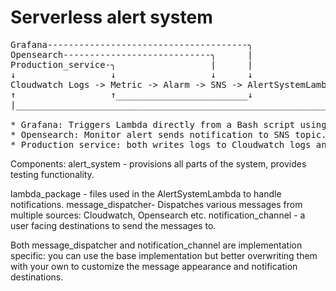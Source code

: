 # Serverless alert system 

<pre>
Grafana--------------------------------------╮
Opensearch----------------------------╮      |
Production_service-╮                  |      |
↓                  ↓                  ↓      ↓
Cloudwatch Logs -> Metric -> Alarm -> SNS -> AlertSystemLambda╮
↑                  ↑_________________________↓                |
|_____________________________________________________________↓

* Grafana: Triggers Lambda directly from a Bash script using AWS CLI.
* Opensearch: Monitor alert sends notification to SNS topic.
* Production_service: both writes logs to Cloudwatch logs and sends metrics to the Cloudwatch service.
</pre>

Components:
alert_system - provisions all parts of the system, provides testing functionality.

lambda_package - files used in the AlertSystemLambda to handle notifications.
message_dispatcher- Dispatches various messages from multiple sources: Cloudwatch, Opensearch etc.
notification_channel - a user facing destinations to send the messages to. 

Both message_dispatcher and notification_channel are implementation specific: you can use the base implementation
but better overwriting them with your own to customize the message appearance and notification destinations. 
